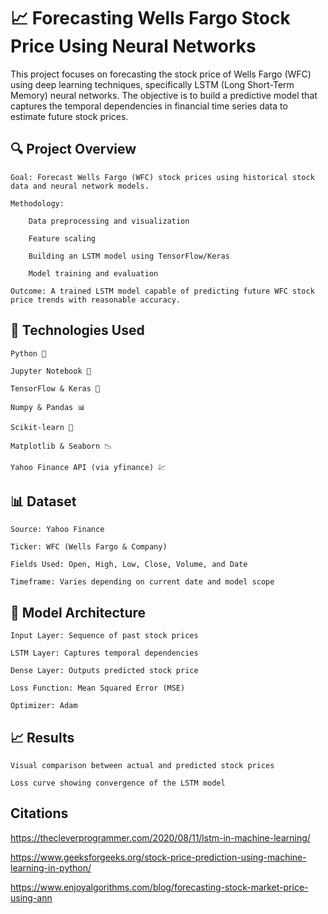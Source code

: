 # 📈 Forecasting Wells Fargo Stock Price Using Neural Networks

This project focuses on forecasting the stock price of Wells Fargo (WFC) using deep learning techniques, specifically LSTM (Long Short-Term Memory) neural networks. The objective is to build a predictive model that captures the temporal dependencies in financial time series data to estimate future stock prices.

## 🔍 Project Overview

    Goal: Forecast Wells Fargo (WFC) stock prices using historical stock data and neural network models.

    Methodology:

        Data preprocessing and visualization

        Feature scaling

        Building an LSTM model using TensorFlow/Keras

        Model training and evaluation

    Outcome: A trained LSTM model capable of predicting future WFC stock price trends with reasonable accuracy.

## 🧠 Technologies Used

    Python 🐍

    Jupyter Notebook 📓

    TensorFlow & Keras 🤖

    Numpy & Pandas 📊

    Scikit-learn 🧮

    Matplotlib & Seaborn 📉

    Yahoo Finance API (via yfinance) 💹

## 📊 Dataset

    Source: Yahoo Finance

    Ticker: WFC (Wells Fargo & Company)

    Fields Used: Open, High, Low, Close, Volume, and Date

    Timeframe: Varies depending on current date and model scope

## 🔧 Model Architecture

    Input Layer: Sequence of past stock prices

    LSTM Layer: Captures temporal dependencies

    Dense Layer: Outputs predicted stock price

    Loss Function: Mean Squared Error (MSE)

    Optimizer: Adam

## 📈 Results

    Visual comparison between actual and predicted stock prices

    Loss curve showing convergence of the LSTM model

## Citations

https://thecleverprogrammer.com/2020/08/11/lstm-in-machine-learning/

https://www.geeksforgeeks.org/stock-price-prediction-using-machine-learning-in-python/

https://www.enjoyalgorithms.com/blog/forecasting-stock-market-price-using-ann
